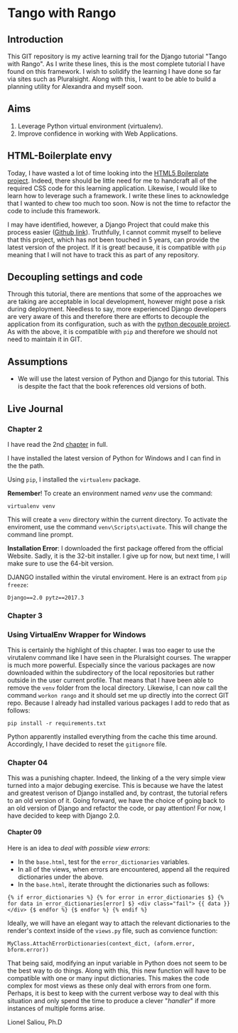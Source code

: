 # Tango with Rango

## Introduction

This GIT repository is my active learning trail for the Django tutorial "Tango with Rango". As I write these lines, this is the most complete tutorial I have found on this framework. I wish to solidify the learning I have done so far via sites such as Pluralsight. Along with this, I want to be able to build a planning utility for Alexandra and myself
soon.

## Aims

1. Leverage Python virtual environment (virtualenv).
2. Improve confidence in working with Web Applications.

## HTML-Boilerplate envy

Today, I have wasted a lot of time looking into the [HTML5 Boilerplate project](https://github.com/h5bp/html5-boilerplate). Indeed, there should be little need for me to handcraft all of the required CSS code for this learning application. Likewise, I would like to learn how to leverage such a framework. I write these lines to acknowledge that I wanted to chew too much too soon. Now is not the time to refactor the code to include this framework.

I may have identified, however, a Django Project that could make this process easier ([Github link](https://github.com/mattsnider/django-html5-boilerplate)). Truthfully, I cannot commit myself to believe that this project, which has not been touched in 5 years, can provide the latest version of the project. If it is great! because, it is compatible with `pip` meaning that I will not have to track this as part of any repository.

## Decoupling settings and code

Through this tutorial, there are mentions that some of the approaches we are taking are acceptable in local development, however might pose a risk during deployment. Needless to say, more experienced Django developers are very aware of this and therefore there are efforts to decouple the application from its configuration, such as with the [python decouple project](https://pypi.python.org/pypi/python-decouple). As with the above, it is compatible with `pip` and therefore we should not need to maintain it in GIT.

## Assumptions

- We will use the latest version of Python and Django for this tutorial. This is despite the fact that the book references old versions of both.

## Live Journal

### Chapter 2

I have read the 2nd [chapter](http://www.tangowithdjango.com/book17/chapters/overview.html "Overview" ) in full.

I have installed the latest version of Python for Windows and I can find in the the path.

Using `pip`, I installed the `virtualenv` package.

__Remember__! To create an environment named *venv* use the command:

``virtualenv venv``

This will create a `venv` directory within the current directory. To activate the enviroment, use the command ``venv\Scripts\activate``. This will change the command line prompt.

__Installation Error__: I downloaded the first package offered from the official Website. Sadly, it is the 32-bit installer. I give up for now, but next time, I will make sure to use the 64-bit version.

DJANGO installed within the virutal enviroment. Here is an extract from ``pip freeze``:

``
Django==2.0
pytz==2017.3
``

### Chapter 3

### Using VirtualEnv Wrapper for Windows

This is certainly the highlight of this chapter. I was too eager to use the virutalenv command like I have seen in the Pluralsight courses. The wrapper is much more powerful. Especially since the various packages are now downloaded within the subdirectory of the local repositories but rather outside in the user current profile. That means that I have been able to remove the ``venv`` folder from the local directory. Likewise, I can now call the command ``workon rango`` and it should set me
up directly into the correct GIT repo. Because I already had installed various packages I add to redo that as follows:

``
pip install -r requirements.txt
``

Python apparently installed everything from the cache this time around. Accordingly, I have decided to reset the `gitignore` file.

### Chapter 04

This was a punishing chapter. Indeed, the linking of a the very simple view turned into a major debuging exercise. This is because we have the latest and greatest verison of Django installed and, by contrast, the tutorial refers to an old version of it. Going forward, we have the choice of going back to an old version of Django and refactor the code, or pay attention! For now, I have decided to keep with Django 2.0.

#### Chapter 09

Here is an idea to *deal with possible view errors*:

- In the `base.html`, test for the `error_dictionaries` variables.
- In all of the views, when errors are encountered, append all the required dictionaries under the above.
- In the `base.html`, iterate throught the dictionaries such as follows:

``
{% if error_dictionaries %}
    {% for error in error_dictionaries $}
        {% for data in error_dictionaries[error] $}
            <div class="fail">
                {{ data }}
            </div>
        {$ endfor %}
    {$ endfor %}
{% endif %}
``

Ideally, we will have an elegant way to attach the relevant dictionaries to the render's context inside of the `views.py` file, such as convience function:

``
MyClass.AttachErrorDictionaries(context_dict, (aform.error, bform.error))
``

That being said, modifying an input variable in Python does not seem to be the best way to do things. Along with this, this new function will have to be compatible with one or many input dictionaries. This makes the code complex for most views as these only deal with errors from one form. Perhaps, it is best to keep with the current verbose way to deal with this situation and only spend the time to produce a clever "_handler_" if more instances of multiple forms arise.

   Lionel Saliou, Ph.D
